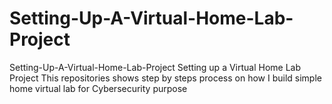 # Setting-Up-A-Virtual-Home-Lab-Project
Setting-Up-A-Virtual-Home-Lab-Project
Setting up a Virtual Home Lab Project This repositories shows step by steps process on how I build simple home virtual lab for Cybersecurity purpose
